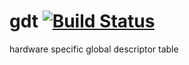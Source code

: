 gdt [![Build Status](https://travis-ci.org/nathanfaucett/rs-gdt.svg?branch=master)](https://travis-ci.org/nathanfaucett/rs-gdt)
=====

hardware specific global descriptor table
